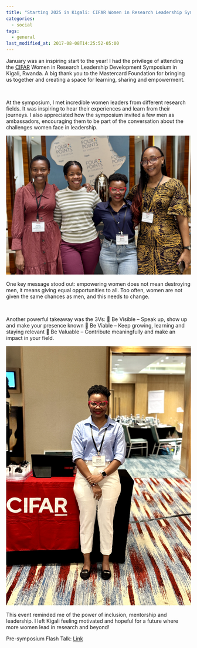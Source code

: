 ```yaml
---
title: "Starting 2025 in Kigali: CIFAR Women in Research Leadership Symposium"
categories:
  - social
tags:
  - general
last_modified_at: 2017-08-08T14:25:52-05:00
---
```


January was an inspiring start to the year! I had the privilege of attending the [CIFAR](https://events.cifar.ca/website/80136/home/) Women in Research Leadership Development Symposium in Kigali, Rwanda. A big thank you to the Mastercard Foundation for bringing us together and creating a space for learning, sharing and empowerment.

<img src="/assets/images/Cifar1.jpg"  alt="">

At the symposium, I met incredible women leaders from different research fields. It was inspiring to hear their experiences and learn from their journeys. I also appreciated how the symposium invited a few men as ambassadors, encouraging them to be part of the conversation about the challenges women face in leadership.

<img src="/assets/images/Cifar2.jpg"  alt="">

One key message stood out: empowering women does not mean destroying men, it means giving equal opportunities to all. Too often, women are not given the same chances as men, and this needs to change.

<img src="/assets/images/Cifar3.jpg"  alt="">

Another powerful takeaway was the 3Vs:
🔹 Be Visible – Speak up, show up and make your presence known
🔹 Be Viable – Keep growing, learning and staying relevant
🔹 Be Valuable – Contribute meaningfully and make an impact in your field.

<img src="/assets/images/Cifar4.jpg"  alt="">

This event reminded me of the power of inclusion, mentorship and leadership. I left Kigali feeling motivated and hopeful for a future where more women lead in research and beyond!

Pre-symposium Flash Talk: [Link](https://youtu.be/MJ73zuh528k)
